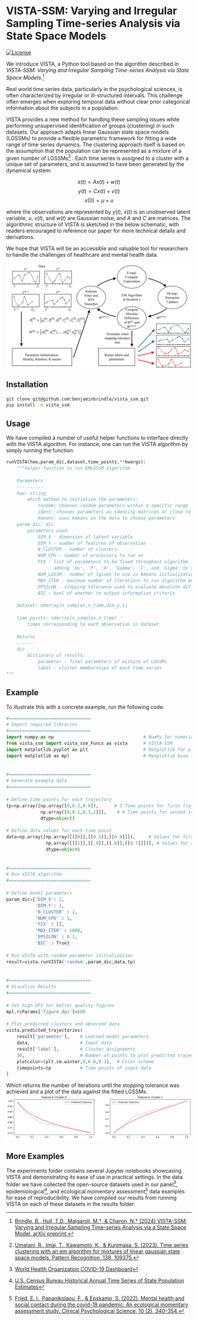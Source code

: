# VISTA-SSM: Varying and Irregular Sampling Time-series Analysis via State Space Models

[![License](https://img.shields.io/badge/license-MIT-blue.svg)](https://github.com/benjaminbrindle/vista_ssm/blob/main/LICENSE)

We introduce VISTA, a Python tool based on the algorithm described in _VISTA-SSM: Varying and Irregular Sampling Time-series Analysis via State Space Models_.[^1] 

Real world time series data, particularly in the psychological sciences, is often characterized by irregular or ill-structured intervals. This challenge often emerges when exploring temporal data without clear prior categorical information about the subjects in a population. 

VISTA provides a new method for handling these sampling issues while performing unsupervised identification of groups (clustering) in such datasets. Our approach adapts linear Gaussian state space models (LGSSMs) to provide a flexible parametric framework for fitting a wide range of time series dynamics. The clustering approach itself is based on the assumption that the population can be represented as a mixture of a given number of LGSSMs[^2] . Each time series is assigned to a cluster with a unique set of parameters, and is assumed to have been generated by the dynamical system:

$$\dot x(t) = Ax(t) + w(t)$$$$y(t) = C x(t) + v(t)$$$$x(0) = \mu + u$$

where the observations are represented by $y(t)$, $x(t)$ is an unobserved latent variable, $u$, $v(t)$, and $w(t)$ are Gaussian noise, and $A$ and $C$ are matrices. The algorithmic structure of VISTA is sketched in the below schematic, with readers encouraged to reference our paper for more technical details and derivations.

We hope that VISTA will be an accessible and valuable tool for researchers to handle the challenges of healthcare and mental health data.


![VISTA Schematic](https://github.com/benjaminbrindle/vista_ssm/blob/main/schematic.jpg)

## Installation 
```bash
git clone git@github.com:benjaminbrindle/vista_ssm.git
pip install -e vista_ssm
```

## Usage

We have compiled a number of useful helper functions to interface directly with the VISTA algorithm. For instance, one can run the VISTA algorithm by simply running the function:
```python
runVISTA(how,param_dic,dataset,time_points,**kwargs):
    """helper function to run EMLGSSM algorithm

    Parameters
    ----------
    how: string
        which method to initialize the parameters:
            random: chooses random parameters within a specific range
            ident: chooses parameters as identity matrices or close to them
            kmeans: uses kmeans on the data to choose parameters
    param_dic: dic
        parameters used:
            DIM_X - dimension of latent variable
            DIM_Y - number of features of observation
            N_CLUSTER - number of clusters
            NUM_CPU - number of processors to run on
            FIX - list of parameters to be fixed throughout algorithm
                  adding 'mu', 'P', 'A', 'Gamma', 'C', and 'Sigma' to the list will keep the respective parameters fixed to their initialized value
            NUM_LGSSM - number of lgssms to use in kmeans initialization for each time series (used 30 in experiments)
            MAX_ITER - maximum number of iterations to run algorithm before termination (used 500 or 1000 in experiments)
            EPSILON - stopping tolerance used to evaluate absolute difference among parameters between steps (used 0.1 in experiments)
            BIC - bool of whether to output information criteria
            
    dataset: ndarray(n_samples,n_time,dim_y,1)

    time_points: ndarray(n_samples,n_time)
        times corresponding to each observation in dataset

    Returns
    -------
    dic
        dictionary of results:
            parameter - final parameters of misture of LGSSMs
            label - cluster memberships of each time series
"""
```

## Example

To illustrate this with a concrete example, run the following code:

```python
#===============================
# Import required libraries
#===============================
import numpy as np                                  # NumPy for numerical computations
from vista_ssm import vista_ssm_Funcs as vista      # VISTA-SSM
import matplotlib.pyplot as plt                     # Matplotlib for plotting
import matplotlib as mpl                            # Matplotlib base library
             

#===============================
# Generate example data
#===============================

# Define time points for each trajectory
tp=np.array([np.array([0,0.3,0.8]),      # 3 Time points for first trajectory
             np.array([0,0.1,0.3,1])],    # 4 Time points for second trajectory
             dtype=object)

# Define data values for each time point
data=np.array([np.array([[[0]],[[0.5]],[[0.8]]]),     # Values for first trajectory
               np.array([[[1]],[[.9]],[[.8]],[[0.7]]])], # Values for second trajectory
               dtype=object)   


#===============================
# Run VISTA algorithm
#===============================

# Define model parameters
param_dic={'DIM_X': 2,
           'DIM_Y': 1,
           'N_CLUSTER' : 2,
           'NUM_CPU' : 1,
           'FIX' : [],
           'MAX_ITER' : 1000,
           'EPSILON' : 0.1,
           'BIC' : True}

# Run VISTA with random parameter initialization
result=vista.runVISTA('random',param_dic,data,tp)


#===============================
# Visualize Results
#===============================

# Set high DPI for better quality figures
mpl.rcParams['figure.dpi']=600    

# Plot predicted clusters and observed data 
vista.predicted_trajectories(
    result['parameter'],    # Learned model parameters
    data,                   # Input data
    result['label'],        # Cluster assignments
    30,                     # Number of points to plot predicted trajectory from learned parameters
    plotcolor=(plt.cm.winter,0,0.8,0.3),  # Color scheme
    timepoints=tp           # Time points of input data
)
```
Which returns the number of iterations until the stopping tolerance was achieved and a plot of the data against the fitted LGSSMs.
![VISTA Example](https://github.com/benjaminbrindle/vista_ssm/blob/main/example.png)

## More Examples

The experiments folder contains several Jupyter notebooks showcasing VISTA and demonstrating its ease of use in practical settings. In the data folder we have collected the open-source datasets used in our panel[^3], epidemiological[^4], and ecological momentary assessment[^5] data examples for ease of reproducibility. We have compiled our results from running VISTA on each of these datasets in the results folder.

[^1]: [Brindle, B., Hull, T.D., Malgaroli, M.†, & Charon, N.† (2024) VISTA-SSM: Varying and Irregular Sampling Time-series Analysis via a State Space Model. arXiv preprint:](https://LINK)

[^2]: [Umatani, R., Imai, T., Kawamoto, K., & Kunimasa, S. (2023). Time series clustering with
an em algorithm for mixtures of linear gaussian state space models. Pattern
Recognition, 138, 109375.](https://github.com/ur17/em_mlgssm)

[^3]: [World Health Organization COVID-19 Dashboard](https://data.who.int/dashboards/covid19)

[^4]: [U.S. Census Bureau Historical Annual Time Series of State Population Estimates](https://web.archive.org/web/20040220002039/https://eire.census.gov/popest/archives/state/st_stts.php)

[^5]: [Fried, E. I., Papanikolaou, F., & Epskamp, S. (2022). Mental health and social contact
during the covid-19 pandemic: An ecological momentary assessment study. Clinical
Psychological Science, 10 (2), 340–354.](https://osf.io/erp7v/files/osfstorage)
